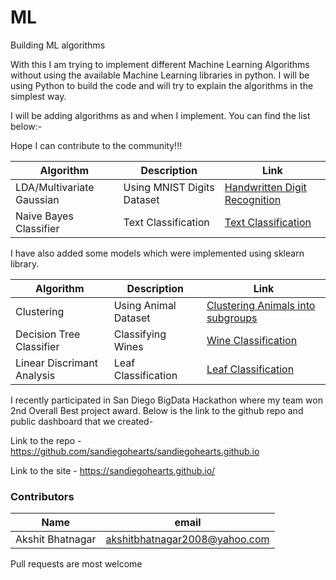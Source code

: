 # ML
Building ML algorithms

With this I am trying to implement different Machine Learning Algorithms without using the available Machine Learning libraries in python. I will be using Python to build the code and will try to explain the algorithms in the simplest way.

I will be adding algorithms as and when I implement. You can find the list below:-

Hope I can contribute to the community!!!

| Algorithm | Description | Link 
| --- | --- | --- 
| LDA/Multivariate Gaussian | Using MNIST Digits Dataset | [Handwritten Digit Recognition](https://github.com/akshitbhatnagar2008/ML/blob/master/Handwritten%20digit%20recognition1.ipynb)
| Naive Bayes Classifier | Text Classification | [Text Classification](https://github.com/akshitbhatnagar2008/ML/blob/master/MutinomialNB.pdf)

I have also added some models which were implemented using sklearn library.

| Algorithm | Description | Link 
| --- | --- | --- 
| Clustering | Using Animal Dataset | [Clustering Animals into subgroups](https://github.com/akshitbhatnagar2008/ML/blob/master/Clustering.ipynb)
| Decision Tree Classifier | Classifying Wines | [Wine Classification](https://github.com/akshitbhatnagar2008/ML/blob/master/Decision_Tree.ipynb)
| Linear Discrimant Analysis | Leaf Classification | [Leaf Classification](https://github.com/akshitbhatnagar2008/ML/blob/master/Leaf_classification.ipynb)

I recently participated in San Diego BigData Hackathon where my team won 2nd Overall Best project award. Below is the link to the github repo and public dashboard that we created-

Link to the repo - https://github.com/sandiegohearts/sandiegohearts.github.io

Link to the site - https://sandiegohearts.github.io/

### Contributors
| Name | email 
| --- | --- 
| Akshit Bhatnagar | akshitbhatnagar2008@yahoo.com |

Pull requests are most welcome

